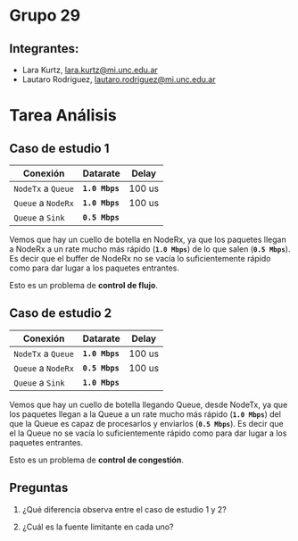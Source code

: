 # Grupo 29
## Integrantes:
- Lara Kurtz, lara.kurtz@mi.unc.edu.ar
- Lautaro Rodri­guez, lautaro.rodriguez@mi.unc.edu.ar

# Tarea Análisis

## Caso de estudio 1

| Conexión           | Datarate       | Delay  |
|--------------------|----------------|--------|
| `NodeTx` a `Queue` | **`1.0 Mbps`** | 100 us |
| `Queue` a `NodeRx` | **`1.0 Mbps`** | 100 us |
| `Queue` a `Sink`   | **`0.5 Mbps`** |        |

Vemos que hay un cuello de botella en NodeRx, ya que los paquetes llegan a
NodeRx a un rate mucho más rápido (**`1.0 Mbps`**) de lo que salen
(**`0.5 Mbps`**). Es decir que el buffer de NodeRx no se vacía lo
suficientemente rápido como para dar lugar a los paquetes entrantes.

Esto es un problema de **control de flujo**.

## Caso de estudio 2

| Conexión           | Datarate       | Delay  |
|--------------------|----------------|--------|
| `NodeTx` a `Queue` | **`1.0 Mbps`** | 100 us |
| `Queue` a `NodeRx` | **`0.5 Mbps`** | 100 us |
| `Queue` a `Sink`   | **`1.0 Mbps`** |        |

Vemos que hay un cuello de botella llegando Queue, desde NodeTx, ya que los
paquetes llegan a la Queue a un rate mucho más rápido (**`1.0 Mbps`**) del que
la Queue es capaz de procesarlos y enviarlos (**`0.5 Mbps`**). Es decir que el
la Queue no se vacía lo suficientemente rápido como para dar lugar a
los paquetes entrantes.

Esto es un problema de **control de congestión**.

## Preguntas

1. ¿Qué diferencia observa entre el caso de estudio 1 y 2?

2. ¿Cuál es la fuente limitante en cada uno?
